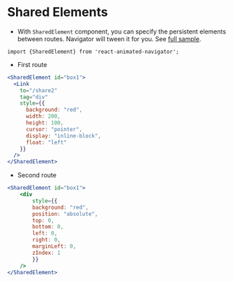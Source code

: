 # Shared Elements

* With `SharedElement` component, you can specify the persistent elements between routes. Navigator will tween it for you. See [full sample][1].
```
import {SharedElement} from 'react-animated-navigator';
```

- First route

```jsx
<SharedElement id="box1">
  <Link
    to="/share2"
    tag="div"
    style={{
      background: "red",
      width: 200,
      height: 100,
      cursor: "pointer",
      display: "inline-block",
      float: "left"
    }}
  />
</SharedElement>
```

- Second route

```jsx
<SharedElement id="box1">
    <div
        style={{
        background: "red",
        position: "absolute",
        top: 0,
        bottom: 0,
        left: 0,
        right: 0,
        marginLeft: 0,
        zIndex: 1
        }}
    />
</SharedElement>
```

  [1]: https://codesandbox.io/s/react-navigator-transition-sdopq